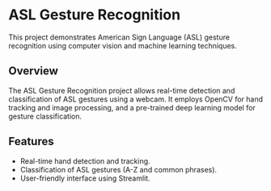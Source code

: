 # ASL Gesture Recognition

This project demonstrates American Sign Language (ASL) gesture recognition using computer vision and machine learning techniques.

## Overview

The ASL Gesture Recognition project allows real-time detection and classification of ASL gestures using a webcam. It employs OpenCV for hand tracking and image processing, and a pre-trained deep learning model for gesture classification.

## Features

- Real-time hand detection and tracking.
- Classification of ASL gestures (A-Z and common phrases).
- User-friendly interface using Streamlit.
